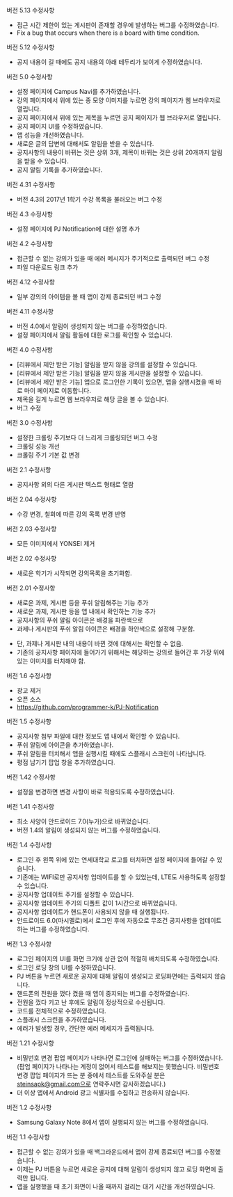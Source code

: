 버전 5.13 수정사항
- 접근 시간 제한이 있는 게시판이 존재할 경우에 발생하는 버그를 수정하였습니다.
- Fix a bug that occurs when there is a board with time condition.

버전 5.12 수정사항
- 공지 내용이 길 때에도 공지 내용의 아래 테두리가 보이게 수정하였습니다.

버전 5.0 수정사항
- 설정 페이지에 Campus Navi를 추가하였습니다.
- 강의 페이지에서 위에 있는 종 모양 이미지를 누르면 강의 페이지가 웹 브라우저로 열립니다.
- 공지 페이지에서 위에 있는 제목을 누르면 공지 페이지가 웹 브라우저로 열립니다.
- 공지 페이지 UI를 수정하였습니다.
- 앱 성능을 개선하였습니다.
- 새로운 글의 답변에 대해서도 알림을 받을 수 있습니다.
- 공지사항의 내용이 바뀌는 것은 상위 3개, 제목이 바뀌는 것은 상위 20개까지 알림을 받을 수 있습니다.
- 공지 알림 기록을 추가하였습니다.

버전 4.31 수정사항
- 버전 4.3의 2017년 1학기 수강 목록을 불러오는 버그 수정

버전 4.3 수정사항
- 설정 페이지에 PJ Notification에 대한 설명 추가

버전 4.2 수정사항
- 접근할 수 없는 강의가 있을 때 에러 메시지가 주기적으로 출력되던 버그 수정
- 파일 다운로드 링크 추가

버전 4.12 수정사항
- 일부 강의의 아이템을 볼 때 앱이 강제 종료되던 버그 수정

버전 4.11 수정사항
- 버전 4.0에서 알림이 생성되지 않는 버그를 수정하였습니다.
- 설정 페이지에서 알림 활동에 대한 로그를 확인할 수 있습니다.

버전 4.0 수정사항
- [리뷰에서 제안 받은 기능] 알림을 받지 않을 강의를 설정할 수 있습니다. 
- [리뷰에서 제안 받은 기능] 알림을 받지 않을 게시판을 설정할 수 있습니다.
- [리뷰에서 제안 받은 기능] 앱으로 로그인한 기록이 있으면, 앱을 실행시켰을 때 바로 마이 페이지로 이동합니다.
- 제목을 길게 누르면 웹 브라우저로 해당 글을 볼 수 있습니다.
- 버그 수정

버전 3.0 수정사항
- 설정한 크롤링 주기보다 더 느리게 크롤링되던 버그 수정
- 크롤링 성능 개선
- 크롤링 주기 기본 값 변경

버전 2.1 수정사항
- 공지사항 외의 다른 게시판 텍스트 형태로 열람

버전 2.04 수정사항
- 수강 변경, 철회에 따른 강의 목록 변경 반영

버전 2.03 수정사항
- 모든 이미지에서 YONSEI 제거

버전 2.02 수정사항
- 새로운 학기가 시작되면 강의목록을 초기화함.

버전 2.01 수정사항
- 새로운 과제, 게시판 등을 푸쉬 알림해주는 기능 추가
- 새로운 과제, 게시판 등을 앱 내에서 확인하는 기능 추가
- 공지사항의 푸쉬 알림 아이콘은 배경을 파란색으로
- 과제나 게시판의 푸쉬 알림 아이콘은 배경을 하얀색으로 설정해 구분함.

* 단, 과제나 게시판 내의 내용이 바뀐 것에 대해서는 확인할 수 없음.
* 기존의 공지사항 페이지에 들어가기 위해서는 해당하는 강의로 들어간 후 가장 위에 있는 이미지를 터치해야 함.


버전 1.6 수정사항
- 광고 제거
- 오픈 소스
- https://github.com/programmer-k/PJ-Notification

버전 1.5 수정사항
- 공지사항 첨부 파일에 대한 정보도 앱 내에서 확인할 수 있습니다.
- 푸쉬 알림에 아이콘을 추가하였습니다.
- 푸쉬 알림을 터치해서 앱을 실행시킬 때에도 스플래시 스크린이 나타납니다.
- 평점 남기기 팝업 창을 추가하였습니다.

버전 1.42 수정사항
- 설정을 변경하면 변경 사항이 바로 적용되도록 수정하였습니다.

버전 1.41 수정사항
- 최소 사양이 안드로이드 7.0(누가)으로 바뀌었습니다.
- 버전 1.4의 알림이 생성되지 않는 버그를 수정하였습니다.

버전 1.4 수정사항
- 로그인 후 왼쪽 위에 있는 연세대학교 로고를 터치하면 설정 페이지에 들어갈 수 있습니다.
- 기존에는 WIFI로만 공지사항 업데이트를 할 수 있었는데, LTE도 사용하도록 설정할 수 있습니다.
- 공지사항 업데이트 주기를 설정할 수 있습니다.
- 공지사항 업데이트 주기의 디폴트 값이 1시간으로 바뀌었습니다.
- 공지사항 업데이트가 핸드폰이 사용되지 않을 때 실행됩니다.
- 안드로이드 6.0(마시멜로)에서 로그인 후에 자동으로 무조건 공지사항을 업데이트하는 버그를 수정하였습니다.

버전 1.3 수정사항
- 로그인 페이지의 UI를 화면 크기에 상관 없이 적절히 배치되도록 수정하였습니다.
- 로그인 로딩 창의 UI를 수정하였습니다.
- PJ 버튼을 누르면 새로운 공지에 대해 알림이 생성되고 로딩화면에는 출력되지 않습니다.
- 핸드폰의 전원을 껐다 켰을 때 앱이 중지되는 버그를 수정하였습니다.
- 전원을 껐다 키고 난 후에도 알림이 정상적으로 수신됩니다.
- 코드를 전체적으로 수정하였습니다.
- 스플래시 스크린을 추가하였습니다.
- 에러가 발생할 경우, 간단한 에러 메세지가 출력됩니다.

버전 1.21 수정사항
- 비밀번호 변경 팝업 페이지가 나타나면 로그인에 실패하는 버그를 수정하였습니다.
(팝업 페이지가 나타나는 계정이 없어서 테스트를 해보지는 못했습니다. 비밀번호 변경 팝업 페이지가 뜨는 분 중에서
테스트를 도와주실 분은 steinsapk@gmail.com으로 연락주시면 감사하겠습니다.)
- 더 이상 앱에서 Android 광고 식별자를 수집하고 전송하지 않습니다.

버전 1.2 수정사항
- Samsung Galaxy Note 8에서 앱이 실행되지 않는 버그를 수정하였습니다.

버전 1.1 수정사항
- 접근할 수 없는 강의가 있을 때 백그라운드에서 앱이 강제 종료되던 버그를 수정했습니다.
- 이제는 PJ 버튼을 누르면 새로운 공지에 대해 알림이 생성되지 않고 로딩 화면에 출력만 됩니다.
- 앱을 실행했을 때 초기 화면이 나올 때까지 걸리는 대기 시간을 개선하였습니다.